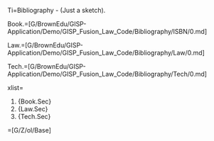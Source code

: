 Ti=Bibliography - (Just a sketch).

Book.=[G/BrownEdu/GISP-Application/Demo/GISP_Fusion_Law_Code/Bibliography/ISBN/0.md]

Law.=[G/BrownEdu/GISP-Application/Demo/GISP_Fusion_Law_Code/Bibliography/Law/0.md]

Tech.=[G/BrownEdu/GISP-Application/Demo/GISP_Fusion_Law_Code/Bibliography/Tech/0.md]

xlist=<ol><li>{Book.Sec}<li>{Law.Sec}<li>{Tech.Sec}</ol>

=[G/Z/ol/Base]
